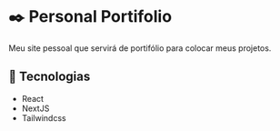 # ✒️ Personal Portifolio

Meu site pessoal que servirá de portifólio para colocar meus projetos.

## 🚀 Tecnologias

- React
- NextJS
- Tailwindcss
